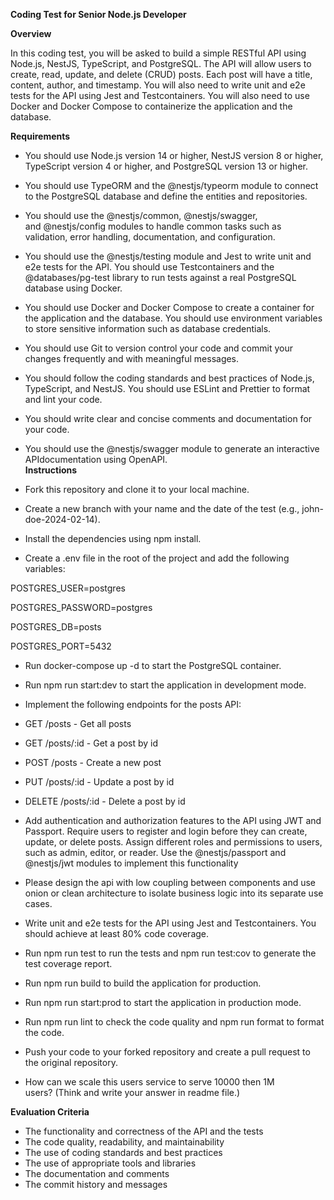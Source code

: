 **Coding Test for Senior Node.js Developer**

**Overview**

In this coding test, you will be asked to build a simple RESTful API using Node.js, NestJS, TypeScript, and PostgreSQL. The API will allow users to create, read, update, and delete (CRUD) posts. Each post will have a title, content, author, and timestamp. You will also need to write unit and e2e tests for the API using Jest and Testcontainers. You will also need to use Docker and Docker Compose to containerize the application and the database.

**Requirements**

-   You should use Node.js version 14 or higher, NestJS version 8 or higher, TypeScript version 4 or higher, and PostgreSQL version 13 or higher.
-   You should use TypeORM and the @nestjs/typeorm module to connect to the PostgreSQL database and define the entities and repositories.
-   You should use the @nestjs/common, @nestjs/swagger, and @nestjs/config modules to handle common tasks such as validation, error handling, documentation, and configuration.
-   You should use the @nestjs/testing module and Jest to write unit and e2e tests for the API. You should use Testcontainers and the  @databases/pg-test library to run tests against a real PostgreSQL database using Docker.
-   You should use Docker and Docker Compose to create a container for the application and the database. You should use environment variables to store sensitive information such as database credentials.
-   You should use Git to version control your code and commit your changes frequently and with meaningful messages.
-   You should follow the coding standards and best practices of Node.js, TypeScript, and NestJS. You should use ESLint and Prettier to format and lint your code.
-   You should write clear and concise comments and documentation for your code.
-   You should use the @nestjs/swagger module to generate an interactive  APIdocumentation using OpenAPI.\
**Instructions**

-   Fork this repository and clone it to your local machine.
-   Create a new branch with your name and the date of the test (e.g., john-doe-2024-02-14).
-   Install the dependencies using npm install.
-   Create a .env file in the root of the project and add the following variables:

POSTGRES_USER=postgres

POSTGRES_PASSWORD=postgres

POSTGRES_DB=posts

POSTGRES_PORT=5432

-   Run docker-compose up -d to start the PostgreSQL container.
-   Run npm run start:dev to start the application in development mode.
-   Implement the following endpoints for the posts API:

-   GET /posts - Get all posts
-   GET /posts/:id - Get a post by id
-   POST /posts - Create a new post
-   PUT /posts/:id - Update a post by id
-   DELETE /posts/:id - Delete a post by id

- Add authentication and authorization features to the API using JWT and Passport. Require users to register and login before they can create, update, or delete posts. Assign different roles and permissions to users, such as admin, editor, or reader. Use the @nestjs/passport and @nestjs/jwt modules to implement this functionality

-   Please design the api with low coupling between components and use onion or clean architecture to isolate business logic into its separate use cases.
-   Write unit and e2e tests for the API using Jest and Testcontainers. You should achieve at least 80% code coverage.
-   Run npm run test to run the tests and npm run test:cov to generate the test coverage report.
-   Run npm run build to build the application for production.
-   Run npm run start:prod to start the application in production mode.
-   Run npm run lint to check the code quality and npm run format to format the code.
-   Push your code to your forked repository and create a pull request to the original repository.
-   How can we scale this users service to serve 10000 then 1M users? (Think and write your answer in readme file.)

**Evaluation Criteria**

-   The functionality and correctness of the API and the tests
-   The code quality, readability, and maintainability
-   The use of coding standards and best practices
-   The use of appropriate tools and libraries
-   The documentation and comments
-   The commit history and messages
